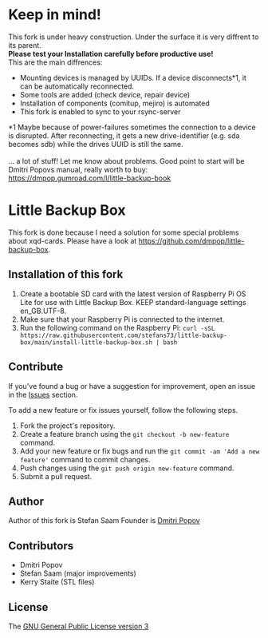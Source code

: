<h1>Keep in mind!</h1>
This fork is under heavy construction. Under the surface it is very diffrent to its parent.<br>
<b>Please test your Installation carefully before productive use!</b>
<br>
This are the main diffrences:<br>
<ul>
<li>Mounting devices is managed by UUIDs. If a device disconnects*1, it can be automatically reconnected.</li>
<li>Some tools are added (check device, repair device)</li>
<li>Installation of components (comitup, mejiro) is automated</li>
<li>This fork is enabled to sync to your rsync-server</li>
</ul>
*1 Maybe because of power-failures sometimes the connection to a device is disrupted. After reconnecting, it gets a new drive-identifier (e.g. sda becomes sdb) while the drives UUID is still the same.<br>
<br>
... a lot of stuff! Let me know about problems. Good point to start will be Dmitri Popovs manual, really worth to buy: <a href="https://dmpop.gumroad.com/l/little-backup-book">https://dmpop.gumroad.com/l/little-backup-book</a>

# Little Backup Box

This fork is done because I need a solution for some special problems about xqd-cards. Please have a look at <a href="https://github.com/dmpop/little-backup-box">https://github.com/dmpop/little-backup-box</a>.

## Installation of this fork

1. Create a bootable SD card with the latest version of Raspberry Pi OS Lite for use with Little Backup Box. KEEP standard-language settings en_GB.UTF-8.
2. Make sure that your Raspberry Pi is connected to the internet.
3. Run the following command on the Raspberry Pi: `curl -sSL https://raw.githubusercontent.com/stefans73/little-backup-box/main/install-little-backup-box.sh | bash`

## Contribute

If you've found a bug or have a suggestion for improvement, open an issue in the [Issues](https://github.com/stefans73/little-backup-box/issues) section.

To add a new feature or fix issues yourself, follow the following steps.

1. Fork the project's repository.
2. Create a feature branch using the `git checkout -b new-feature` command.
3. Add your new feature or fix bugs and run the `git commit -am 'Add a new feature'` command to commit changes.
4. Push changes using the `git push origin new-feature` command.
5. Submit a pull request.

## Author
Author of this fork is Stefan Saam
Founder is [Dmitri Popov](https://www.tokyoma.de/)

## Contributors
- Dmitri Popov
- Stefan Saam (major improvements)
- Kerry Staite (STL files)

## License

The [GNU General Public License version 3](http://www.gnu.org/licenses/gpl-3.0.en.html)
